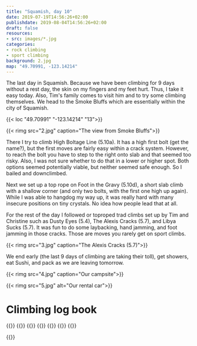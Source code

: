 ```yaml
---
title: "Squamish, day 10"
date: 2019-07-19T14:56:26+02:00
publishdate: 2019-08-04T14:56:26+02:00
draft: false
resources:
- src: images/*.jpg
categories:
- rock climbing
- sport climbing
background: 2.jpg
map: "49.70991, -123.14214"
---
```

The last day in Squamish. Because we have been climbing for 9 days without
a rest day, the skin on my fingers and my feet hurt. Thus, I take it easy today.
Also, Tim's family comes to visit him and to try some climbing themselves. We
head to the Smoke Bluffs which are essentially within the city of Squamish.

<!--more-->
{{< loc "49.70991" "-123.14214" "13">}}

{{< rimg src="2.jpg" caption="The view from Smoke Bluffs">}}

There I try to climb High Boltage Line (5.10a). It has a high first bolt (get
the name?), but the first moves are fairly easy within a crack system. However, to
reach the bolt you have to step to the right onto slab and that seemed too risky.
Also, I was not sure whether to do that in a lower or higher spot. Both
options seemed potentially viable, but neither seemed safe enough. So I bailed
and downclimbed.

Next we set up a top rope on Foot in the Gravy (5.10d), a short slab climb with
a shallow corner (and only two bolts, with the first one high up again). While
I was able to hangdog my way up, it was really hard with many insecure positions
on tiny crystals. No idea how people lead that at all.

For the rest of the day I followed or toproped trad climbs set up by Tim and
Christine such as Dusty Eyes (5.4), The Alexis Cracks (5.7), and Libya Sucks
(5.7). It was fun to do some laybacking, hand jamming, and foot jamming in those
cracks. Those are moves you rarely get on sport climbs.

{{< rimg src="3.jpg" caption="The Alexis Cracks (5.7)">}}

We end early (the last 9 days of climbing are taking their toll), get showers,
eat Sushi, and pack as we are leaving tomorrow.

{{< rimg src="4.jpg" caption="Our campsite">}}

{{< rimg src="5.jpg" alt="Our rental car">}}


# Climbing log book

{{<climbs>}}
{{<climb name="High Boltage Line" style="bailed" grade="5.10a">}}
{{<climb name="Foot in the Gravy" style="toprope" grade="5.4">}}
{{<climb name="Dusty Eyes" style="toprope" grade="5.7">}}
{{<climb name="The Alexis Cracks" style="toprope" grade="5.7">}}
{{<climb name="Libya Sucks" style="toprope" grade="5.7">}}
{{</climbs>}}

{{<nextday>}}
